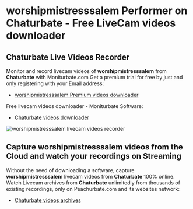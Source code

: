 # worshipmistresssalem Performer on Chaturbate - Free LiveCam videos downloader

## Chaturbate Live Videos Recorder

Monitor and record livecam videos of **worshipmistresssalem** from **Chaturbate** with Moniturbate.com
Get a premium trial for free by just and only registering with your Email address:
* [worshipmistresssalem Premium videos downloader](https://moniturbate.com/request-demo-licence-key.html)

Free livecam videos downloader - Moniturbate Software:
* [Chaturbate videos downloader](https://moniturbate.com/moniturbate-download-software.html)

![worshipmistresssalem livecam videos recorder](https://peachurnet.com/templates/moniturbate-software.png)


## Capture worshipmistresssalem videos from the Cloud and watch your recordings on Streaming

Without the need of downloading a software, capture **worshipmistresssalem** livecam videos from **Chaturbate** 100% online.
Watch Livecam archives from **Chaturbate** unlimitedly from thousands of existing recordings, only on Peachurbate.com and its websites network:
* [Chaturbate videos archives](https://peachurnet.com/)